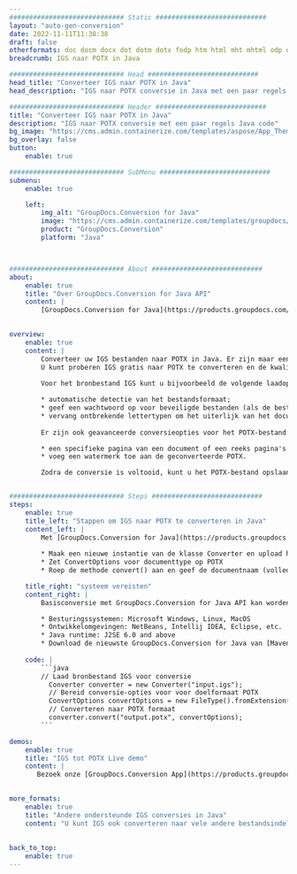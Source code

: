 ```yaml
---
############################# Static ############################
layout: "auto-gen-conversion"
date: 2022-11-11T11:38:38
draft: false
otherformats: doc docm docx dot dotm dotx fodp htm html mht mhtml odp odt otp pot potm potx pps ppsm ppsx ppt pptm pptx rtf
breadcrumb: IGS naar POTX in Java

############################# Head ############################
head_title: "Converteer IGS naar POTX in Java"
head_description: "IGS naar POTX conversie in Java met een paar regels code. Converteer meer dan 160 bestandsindelingen met de GroupDocs-documentconversie-API voor Java"

############################# Header ############################
title: "Converteer IGS naar POTX in Java"
description: "IGS naar POTX conversie met een paar regels Java code"
bg_image: "https://cms.admin.containerize.com/templates/aspose/App_Themes/V3/images/bg/header1.png"
bg_overlay: false
button:
    enable: true

############################# SubMenu ############################
submenu:
    enable: true

    left:
        img_alt: "GroupDocs.Conversion for Java"
        image: "https://cms.admin.containerize.com/templates/groupdocs/images/product-logos/90x90-noborder/groupdocs-conversion-java.png"
        product: "GroupDocs.Conversion"
        platform: "Java"



############################# About ############################
about:
    enable: true
    title: "Over GroupDocs.Conversion for Java API"
    content: |
        [GroupDocs.Conversion for Java](https://products.groupdocs.com/conversion/java/) is een geavanceerde conversie-API voor bestandsindelingen voor het converteren tussen populaire afbeeldings- en documentindelingen zoals Microsoft Office, OpenDocument, PDF, HTML, e-mail, CAD. en nog veel meer met slechts een paar regels code. De native API detecteert automatisch de formaten van de originele documenten en biedt veel opties voor het aanpassen van de geconverteerde documenten. Naast de functie om informatie uit een document te extraheren, ondersteunt het standaard ook het cachen van de conversieresultaten naar de lokale schijf. Elk type cacheopslag kan echter worden ondersteund door de juiste interfaces te implementeren - Amazon S3, Dropbox, Google Drive, Windows Azure, Reddis of andere.
    

overview:
    enable: true
    content: |
        Converteer uw IGS bestanden naar POTX in Java. Er zijn maar een paar regels Java code nodig op elk platform naar keuze, zoals Windows, Linux, macOS.
        U kunt proberen IGS gratis naar POTX te converteren en de kwaliteit van de conversieresultaten te evalueren. Naast eenvoudige scripts voor bestandsconversie, kunt u meer geavanceerde opties proberen voor het laden van het IGS-bronbestand en het opslaan van de POTX-uitvoer. 
        
        Voor het bronbestand IGS kunt u bijvoorbeeld de volgende laadopties gebruiken:

        * automatische detectie van het bestandsformaat;
        * geef een wachtwoord op voor beveiligde bestanden (als de bestandsindeling dit ondersteunt);
        * vervang ontbrekende lettertypen om het uiterlijk van het document te behouden.
        
        Er zijn ook geavanceerde conversieopties voor het POTX-bestand:

        * een specifieke pagina van een document of een reeks pagina's converteren;
        * voeg een watermerk toe aan de geconverteerde POTX.

        Zodra de conversie is voltooid, kunt u het POTX-bestand opslaan in uw lokale bestandspad of in opslag van derden, zoals FTP, Amazon S3, Google Drive, Dropbox enz. Let op - om IGS te converteren tot POTX, hoeft u geen extra software te installeren, zoals MS Office, Open Office, Adobe Acrobat Reader etc.


############################# Steps ############################
steps:
    enable: true
    title_left: "Stappen om IGS naar POTX te converteren in Java"
    content_left: |
        Met [GroupDocs.Conversion for Java](https://products.groupdocs.com/conversion/java/) kunnen ontwikkelaars het IGS-bestand eenvoudig converteren naar POTX met een paar regels code.
        
        * Maak een nieuwe instantie van de klasse Converter en upload het bestand IGS met het volledige pad
        * Zet ConvertOptions voor documenttype op POTX
        * Roep de methode convert() aan en geef de documentnaam (volledig pad) en formaat (POTX) door als parameter

    title_right: "systeem vereisten"
    content_right: |
        Basisconversie met GroupDocs.Conversion for Java API kan worden gedaan met slechts een paar regels code. Onze API's worden ondersteund op alle belangrijke platforms en besturingssystemen. Voordat u de onderstaande code uitvoert, moet u ervoor zorgen dat de volgende vereisten op uw systeem zijn geïnstalleerd.

        * Besturingssystemen: Microsoft Windows, Linux, MacOS
        * Ontwikkelomgevingen: NetBeans, Intellij IDEA, Eclipse, etc.
        * Java runtime: J2SE 6.0 and above
        * Download de nieuwste GroupDocs.Conversion for Java van [Maven](https://repository.groupdocs.com/webapp/#/artifacts/browse/tree/General/repo/com/groupdocs/groupdocs-conversion)
         
    code: |
        ```java    
        // Laad bronbestand IGS voor conversie
          Converter converter = new Converter("input.igs");
          // Bereid conversie-opties voor voor doelformaat POTX
          ConvertOptions convertOptions = new FileType().fromExtension("potx").getConvertOptions();
          // Converteren naar POTX formaat
          converter.convert("output.potx", convertOptions);
        ```

demos:
    enable: true
    title: "IGS tot POTX Live demo"
    content: |
       Bezoek onze [GroupDocs.Conversion App](https://products.groupdocs.app/conversion/family) website en probeer IGS naar POTX conversie nu. De gratis demo heeft de volgende voordelen:
          

more_formats:
    enable: true
    title: "Andere ondersteunde IGS conversies in Java"
    content: "U kunt IGS ook converteren naar vele andere bestandsindelingen. Zie de lijst hieronder."
       
       
back_to_top:
    enable: true
---
```

